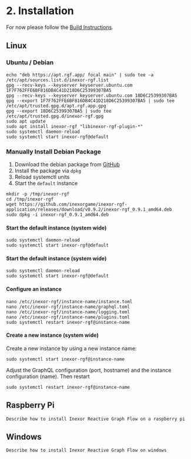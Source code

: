 # 2. Installation

For now please follow the [Build Instructions](./Development_Build.md).

## Linux

### Ubuntu / Debian

```shell
echo "deb https://apt.rgf.app/ focal main" | sudo tee -a /etc/apt/sources.list.d/inexor-rgf.list
gpg --recv-keys --keyserver keyserver.ubuntu.com 1F7F762FFE6BF816DB4C41D218D6C25399307BA5
gpg --recv-keys --keyserver keyserver.ubuntu.com 18D6C25399307BA5
gpg --export 1F7F762FFE6BF816DB4C41D218D6C25399307BA5 | sudo tee /etc/apt/trusted.gpg.d/apt.rgf.app.gpg
gpg --export 18D6C25399307BA5 | sudo tee /etc/apt/trusted.gpg.d/inexor-rgf.gpg
sudo apt update
sudo apt install inexor-rgf "libinexor-rgf-plugin-*"
sudo systemctl daemon-reload
sudo systemctl start inexor-rgf@default
```

### Manually Install Debian Package

1. Download the debian package from [GitHub](https://github.com/inexorgame/inexor-rgf-application/releases)
2. Install the package via `dpkg`
3. Reload systemctl units
4. Start the `default` instance

```shell
mkdir -p /tmp/inexor-rgf
cd /tmp/inexor-rgf
wget https://github.com/inexorgame/inexor-rgf-application/releases/download/v0.9.2/inexor-rgf_0.9.1_amd64.deb
sudo dpkg -i inexor-rgf_0.9.1_amd64.deb
```

#### Start the default instance (system wide)

```shell
sudo systemctl daemon-reload
sudo systemctl start inexor-rgf@default
```

#### Start the default instance (system wide)

```shell
sudo systemctl daemon-reload
sudo systemctl start inexor-rgf@default
```

#### Configure an instance

```shell
nano /etc/inexor-rgf/instance-name/instance.toml
nano /etc/inexor-rgf/instance-name/graphql.toml
nano /etc/inexor-rgf/instance-name/logging.toml
nano /etc/inexor-rgf/instance-name/plugins.toml
sudo systemctl restart inexor-rgf@instance-name
```

#### Create a new instance (system wide)

Create a new instance by using a new instance name:

```shell
sudo systemctl start inexor-rgf@instance-name
```

Adjust the GraphQL configuration (port, hostname) and the instance configuration (name). Then restart

```shell
sudo systemctl restart inexor-rgf@instance-name
```

## Raspberry Pi

```admonish warning "TODO"
Describe how to install Inexor Reactive Graph Flow on a raspberry pi
```

## Windows

```admonish warning "TODO"
Describe how to install Inexor Reactive Graph Flow on windows
```
